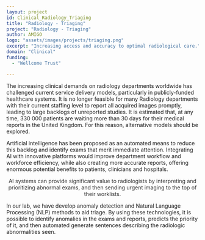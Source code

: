 ```yaml
---
layout: project
id: Clinical_Radiology_Triaging
title: "Radiology - Triaging"
project: "Radiology - Triaging"
author: AMIGO
logo: "assets/images/projects/triaging.png"
excerpt: "Increasing access and accuracy to optimal radiological care."
domain: "Clinical"
funding:
  - "Wellcome Trust"

---
```

The increasing clinical demands on radiology departments worldwide has challenged current service delivery models, particularly in publicly-funded healthcare systems. It is no longer feasible for many Radiology departments with their current staffing level to report all acquired images promptly, leading to large backlogs of unreported studies. It is estimated that, at any time, 330 000 patients are waiting more than 30 days for their medical reports in the United Kingdom. For this reason, alternative models should be explored.

Artificial intelligence has been proposed as an automated means to reduce this backlog and identify exams that merit immediate attention. Integrating AI with innovative platforms would improve department workflow and workforce efficiency, while also creating more accurate reports, offering enormous potential benefits to patients, clinicians and hospitals.


<img src="{{ site.url }}{{ site.baseurl }}/assets/images/projects/triaging_priority.png" alt="">
<figcaption style="text-align:center;color:#333333;">AI systems can provide significant value to radiologists by interpreting and prioritizing abnormal exams, and then sending urgent imaging to the top of their worklists.</figcaption>




In our lab, we have develop anomaly detection and Natural Language Processing (NLP) methods to aid triage. By using these technologies, it is possible to identify anomalies in the exams and reports, predicts the priority of it, and then automated generate sentences describing the radiologic abnormalities seen.
